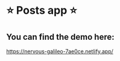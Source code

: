 # :star: Posts app :star:
## You can find the demo here: 
https://nervous-galileo-7ae0ce.netlify.app/

